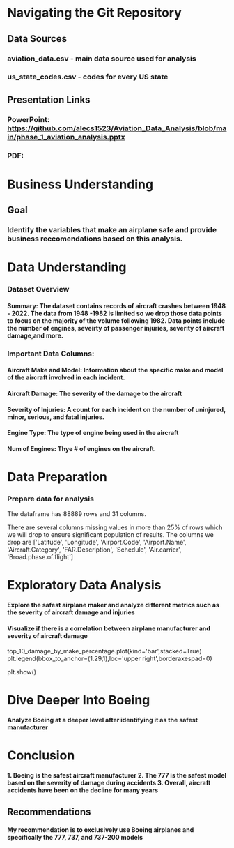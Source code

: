 # Navigating the Git Repository

## Data Sources
### aviation_data.csv - main data source used for analysis
### us_state_codes.csv - codes for every US state

## Presentation Links
### PowerPoint: https://github.com/alecs1523/Aviation_Data_Analysis/blob/main/phase_1_aviation_analysis.pptx
### PDF: 


# Business Understanding
## Goal
### Identify the variables that make an airplane safe and provide business reccomendations based on this analysis. 

# Data Understanding
### Dataset Overview
#### Summary: The dataset contains records of aircraft crashes between 1948 - 2022. The data from 1948 -1982 is limited so we drop those data points to focus on the majority of the volume following 1982. Data points include the number of engines, seveirty of passenger injuries, severity of aircraft damage,and more.

### Important Data Columns:

#### Aircraft Make and Model: Information about the specific make and model of the aircraft involved in each incident.

#### Aircraft Damage: The severity of the damage to the aircraft

#### Severity of Injuries: A count for each incident on the number of uninjured, minor, serious, and fatal injuries.

#### Engine Type: The type of engine being used in the aircraft

#### Num of Engines: Thye # of engines on the aircraft.

# Data Preparation
### Prepare data for analysis

The dataframe has 88889 rows and 31 columns. 

There are several columns missing values in more than 25% of rows which we will drop to ensure significant population of results. The columns we drop are ['Latitude', 'Longitude', 'Airport.Code', 'Airport.Name', 'Aircraft.Category', 'FAR.Description', 'Schedule', 'Air.carrier', 'Broad.phase.of.flight']



# Exploratory Data Analysis
#### Explore the safest airplane maker and analyze different metrics such as the severity of aircraft damage and injuries

#### Visualize if there is a correlation between airplane manufacturer and severity of aircraft damage

top_10_damage_by_make_percentage.plot(kind='bar',stacked=True)
plt.legend(bbox_to_anchor=(1.29,1),loc='upper right',borderaxespad=0)

plt.show()

# Dive Deeper Into Boeing
#### Analyze Boeing at a deeper level after identifying it as the safest manufacturer

# Conclusion
#### 1. Boeing is the safest aircraft manufacturer 2. The 777 is the safest model based on the severity of damage during accidents 3. Overall, aircraft accidents have been on the decline for many years

## Recommendations
#### My recommendation is to exclusively use Boeing airplanes and specifically the 777, 737, and 737-200 models
